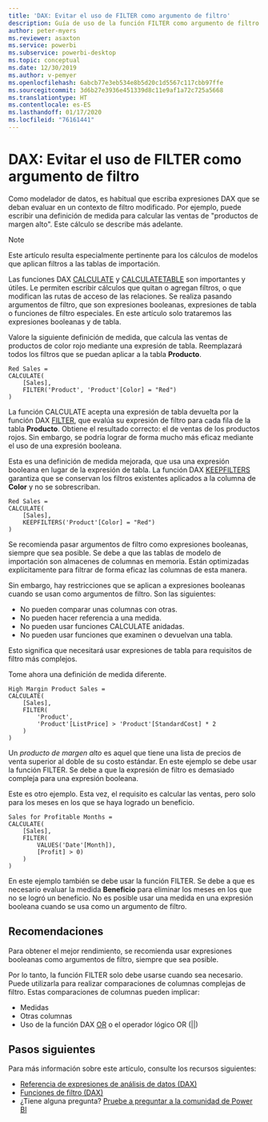 ```yaml
---
title: 'DAX: Evitar el uso de FILTER como argumento de filtro'
description: Guía de uso de la función FILTER como argumento de filtro.
author: peter-myers
ms.reviewer: asaxton
ms.service: powerbi
ms.subservice: powerbi-desktop
ms.topic: conceptual
ms.date: 12/30/2019
ms.author: v-pemyer
ms.openlocfilehash: 6abcb77e3eb534e8b5d20c1d5567c117cbb97ffe
ms.sourcegitcommit: 3d6b27e3936e451339d8c11e9af1a72c725a5668
ms.translationtype: HT
ms.contentlocale: es-ES
ms.lasthandoff: 01/17/2020
ms.locfileid: "76161441"
---
```

# <a name="dax-avoid-using-filter-as-a-filter-argument"></a>DAX: Evitar el uso de FILTER como argumento de filtro

Como modelador de datos, es habitual que escriba expresiones DAX que se deban evaluar en un contexto de filtro modificado. Por ejemplo, puede escribir una definición de medida para calcular las ventas de "productos de margen alto". Este cálculo se describe más adelante.

> [!NOTE]
> Este artículo resulta especialmente pertinente para los cálculos de modelos que aplican filtros a las tablas de importación.

Las funciones DAX [CALCULATE](/dax/calculate-function-dax) y [CALCULATETABLE](/dax/calculatetable-function-dax) son importantes y útiles. Le permiten escribir cálculos que quitan o agregan filtros, o que modifican las rutas de acceso de las relaciones. Se realiza pasando argumentos de filtro, que son expresiones booleanas, expresiones de tabla o funciones de filtro especiales. En este artículo solo trataremos las expresiones booleanas y de tabla.

Valore la siguiente definición de medida, que calcula las ventas de productos de color rojo mediante una expresión de tabla. Reemplazará todos los filtros que se puedan aplicar a la tabla **Producto**.

```dax
Red Sales =
CALCULATE(
    [Sales],
    FILTER('Product', 'Product'[Color] = "Red")
)
```

La función CALCULATE acepta una expresión de tabla devuelta por la función DAX [FILTER](/dax/filter-function-dax), que evalúa su expresión de filtro para cada fila de la tabla **Producto**. Obtiene el resultado correcto: el de ventas de los productos rojos. Sin embargo, se podría lograr de forma mucho más eficaz mediante el uso de una expresión booleana.

Esta es una definición de medida mejorada, que usa una expresión booleana en lugar de la expresión de tabla. La función DAX [KEEPFILTERS](/dax/keepfilters-function-dax) garantiza que se conservan los filtros existentes aplicados a la columna de **Color** y no se sobrescriban.

```dax
Red Sales =
CALCULATE(
    [Sales],
    KEEPFILTERS('Product'[Color] = "Red")
)
```

Se recomienda pasar argumentos de filtro como expresiones booleanas, siempre que sea posible. Se debe a que las tablas de modelo de importación son almacenes de columnas en memoria. Están optimizadas explícitamente para filtrar de forma eficaz las columnas de esta manera.

Sin embargo, hay restricciones que se aplican a expresiones booleanas cuando se usan como argumentos de filtro. Son las siguientes:

- No pueden comparar unas columnas con otras.
- No pueden hacer referencia a una medida.
- No pueden usar funciones CALCULATE anidadas.
- No pueden usar funciones que examinen o devuelvan una tabla.

Esto significa que necesitará usar expresiones de tabla para requisitos de filtro más complejos.

Tome ahora una definición de medida diferente.

```dax
High Margin Product Sales =
CALCULATE(
    [Sales],
    FILTER(
        'Product',
        'Product'[ListPrice] > 'Product'[StandardCost] * 2
    )
)
```

Un _producto de margen alto_ es aquel que tiene una lista de precios de venta superior al doble de su costo estándar. En este ejemplo se debe usar la función FILTER. Se debe a que la expresión de filtro es demasiado compleja para una expresión booleana.

Este es otro ejemplo. Esta vez, el requisito es calcular las ventas, pero solo para los meses en los que se haya logrado un beneficio.

```dax
Sales for Profitable Months =
CALCULATE(
    [Sales],
    FILTER(
        VALUES('Date'[Month]),
        [Profit] > 0)
    )
)
```

En este ejemplo también se debe usar la función FILTER. Se debe a que es necesario evaluar la medida **Beneficio** para eliminar los meses en los que no se logró un beneficio. No es posible usar una medida en una expresión booleana cuando se usa como un argumento de filtro.

## <a name="recommendations"></a>Recomendaciones

Para obtener el mejor rendimiento, se recomienda usar expresiones booleanas como argumentos de filtro, siempre que sea posible.

Por lo tanto, la función FILTER solo debe usarse cuando sea necesario. Puede utilizarla para realizar comparaciones de columnas complejas de filtro. Estas comparaciones de columnas pueden implicar:

- Medidas
- Otras columnas
- Uso de la función DAX [OR](/dax/or-function-dax) o el operador lógico OR (||)

## <a name="next-steps"></a>Pasos siguientes

Para más información sobre este artículo, consulte los recursos siguientes:

- [Referencia de expresiones de análisis de datos (DAX)](/dax/)
- [Funciones de filtro (DAX)](/dax/filter-function-dax)
- ¿Tiene alguna pregunta? [Pruebe a preguntar a la comunidad de Power BI](https://community.powerbi.com/)
